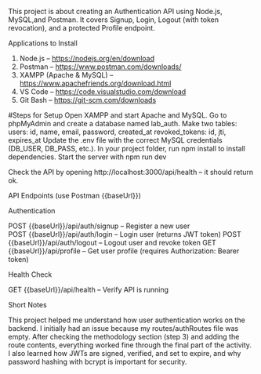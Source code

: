 This project is about creating an Authentication API using Node.js, MySQL,and Postman.
It covers Signup, Login, Logout (with token revocation), and a protected Profile endpoint.

Applications to Install

1. Node.js – https://nodejs.org/en/download
2. Postman – https://www.postman.com/downloads/
3. XAMPP (Apache & MySQL) – https://www.apachefriends.org/download.html
4. VS Code – https://code.visualstudio.com/download
5. Git Bash – https://git-scm.com/downloads

#Steps for Setup
  Open XAMPP and start Apache and MySQL.
  Go to phpMyAdmin and create a database named lab_auth.
  Make two tables:
  users: id, name, email, password, created_at
  revoked_tokens: id, jti, expires_at
  Update the .env file with the correct MySQL credentials (DB_USER, DB_PASS, etc.).
  In your project folder, run npm install to install dependencies.
  Start the server with npm run dev

Check the API by opening http://localhost:3000/api/health
 – it should return ok.

API Endpoints (use Postman {{baseUrl}})

Authentication

  POST {{baseUrl}}/api/auth/signup – Register a new user  
  POST {{baseUrl}}/api/auth/login – Login user (returns JWT token)
  POST {{baseUrl}}/api/auth/logout – Logout user and revoke token
  GET {{baseUrl}}/api/profile – Get user profile (requires Authorization: Bearer token)

Health Check

GET {{baseUrl}}/api/health – Verify API is running

Short Notes

This project helped me understand how user authentication works on the backend.
I initially had an issue because my routes/authRoutes file was empty. After checking the methodology section (step 3) and adding the route contents, everything worked fine through the final part of the activity.
I also learned how JWTs are signed, verified, and set to expire, and why password hashing with bcrypt is important for security.

